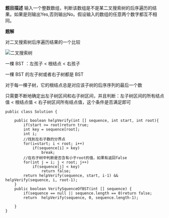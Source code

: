 **题目描述**
输入一个整数数组，判断该数组是不是某二叉搜索树的后序遍历的结果。如果是则输出Yes,否则输出No。假设输入的数组的任意两个数字都互不相同。

**题解**

对二叉搜索树后序遍历结果的一个比较

![二叉搜索树]("../image/binary_search.png")

一棵 BST ：左孩子 < 根结点 < 右孩子

一棵 BST 的左子树或者右子树都是 BST

对于每一棵子树，它的根结点总是对应该子树的后序序列的最后一个数

只需要不断地确定出左子树区间和右子树区间，并且判断：左子树区间的所有结点值 < 根结点值 < 右子树区间所有结点值，这个条件是否满足即可

```
public class Solution {
 
    public boolean helpVerify(int [] sequence, int start, int root){
        if(start >= root)return true;
        int key = sequence[root];
        int i;
        //找到左右子数的分界点
        for(i=start; i < root; i++)
            if(sequence[i] > key)
                break;
        //在右子树中判断是否含有小于root的值，如果有返回false
        for(int j = i; j < root; j++)
            if(sequence[j] < key)
                return false;
        return helpVerify(sequence, start, i-1) && helpVerify(sequence, i, root-1);
    }
    public boolean VerifySquenceOfBST(int [] sequence) {
        if(sequence == null || sequence.length == 0)return false;
        return  helpVerify(sequence, 0, sequence.length-1);
 
    }
}
```


